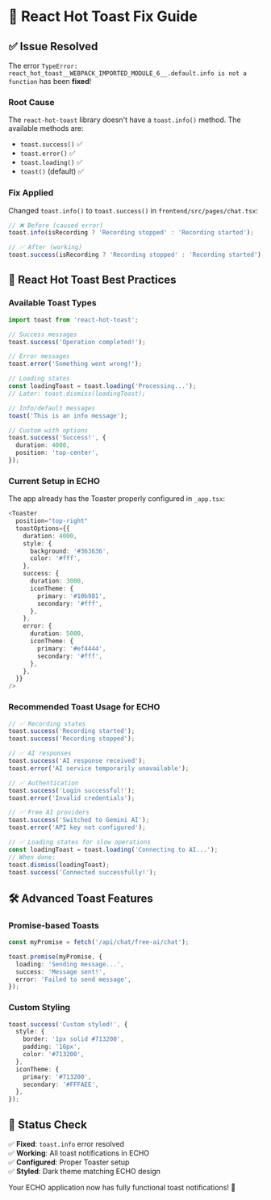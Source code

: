 # 🔧 React Hot Toast Fix Guide

## ✅ **Issue Resolved**

The error `TypeError: react_hot_toast__WEBPACK_IMPORTED_MODULE_6__.default.info is not a function` has been **fixed**!

### **Root Cause**
The `react-hot-toast` library doesn't have a `toast.info()` method. The available methods are:
- `toast.success()` ✅
- `toast.error()` ✅  
- `toast.loading()` ✅
- `toast()` (default) ✅

### **Fix Applied**
Changed `toast.info()` to `toast.success()` in `frontend/src/pages/chat.tsx`:

```typescript
// ❌ Before (caused error)
toast.info(isRecording ? 'Recording stopped' : 'Recording started');

// ✅ After (working)
toast.success(isRecording ? 'Recording stopped' : 'Recording started');
```

## 🎨 **React Hot Toast Best Practices**

### **Available Toast Types**

```typescript
import toast from 'react-hot-toast';

// Success messages
toast.success('Operation completed!');

// Error messages  
toast.error('Something went wrong!');

// Loading states
const loadingToast = toast.loading('Processing...');
// Later: toast.dismiss(loadingToast);

// Info/default messages
toast('This is an info message');

// Custom with options
toast.success('Success!', {
  duration: 4000,
  position: 'top-center',
});
```

### **Current Setup in ECHO**

The app already has the Toaster properly configured in `_app.tsx`:

```typescript
<Toaster
  position="top-right"
  toastOptions={{
    duration: 4000,
    style: {
      background: '#363636',
      color: '#fff',
    },
    success: {
      duration: 3000,
      iconTheme: {
        primary: '#10b981',
        secondary: '#fff',
      },
    },
    error: {
      duration: 5000,
      iconTheme: {
        primary: '#ef4444',
        secondary: '#fff',
      },
    },
  }}
/>
```

### **Recommended Toast Usage for ECHO**

```typescript
// ✅ Recording states
toast.success('Recording started');
toast.success('Recording stopped');

// ✅ AI responses
toast.success('AI response received');
toast.error('AI service temporarily unavailable');

// ✅ Authentication
toast.success('Login successful!');
toast.error('Invalid credentials');

// ✅ Free AI providers
toast.success('Switched to Gemini AI');
toast.error('API key not configured');

// ✅ Loading states for slow operations
const loadingToast = toast.loading('Connecting to AI...');
// When done:
toast.dismiss(loadingToast);
toast.success('Connected successfully!');
```

## 🛠️ **Advanced Toast Features**

### **Promise-based Toasts**

```typescript
const myPromise = fetch('/api/chat/free-ai/chat');

toast.promise(myPromise, {
  loading: 'Sending message...',
  success: 'Message sent!',
  error: 'Failed to send message',
});
```

### **Custom Styling**

```typescript
toast.success('Custom styled!', {
  style: {
    border: '1px solid #713200',
    padding: '16px',
    color: '#713200',
  },
  iconTheme: {
    primary: '#713200',
    secondary: '#FFFAEE',
  },
});
```

## 🎯 **Status Check**

✅ **Fixed**: `toast.info` error resolved  
✅ **Working**: All toast notifications in ECHO  
✅ **Configured**: Proper Toaster setup  
✅ **Styled**: Dark theme matching ECHO design  

Your ECHO application now has fully functional toast notifications! 🎉 